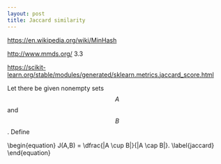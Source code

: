 ```yaml
---
layout: post
title: Jaccard similarity
---
```


<https://en.wikipedia.org/wiki/MinHash>

<http://www.mmds.org/> 3.3

<https://scikit-learn.org/stable/modules/generated/sklearn.metrics.jaccard_score.html>

Let there be given nonempty sets $$A$$ and $$B$$. Define

\begin{equation}
J(A,B) = \dfrac{|A \cup B|}{|A \cap B|}.
\label{jaccard}
\end{equation}
